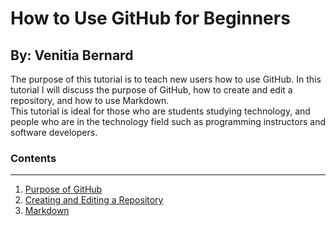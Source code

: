 # How to Use GitHub for Beginners
## By: Venitia Bernard  
The purpose of this tutorial is to teach new users how to use GitHub.  In this tutorial I will discuss the purpose of GitHub, how to create and edit a repository, and how to use Markdown.  
This tutorial is ideal for those who are students studying technology, and people who are in the technology field such as programming instructors and software developers.  
### Contents  
---  
1. [Purpose of GitHub](https://github.com/venitiab/finalProject/blob/ad6a5f639794ec8d79e9aa77807b6d461650ecf7/purpose.md)  
2. [Creating and Editing a Repository](https://github.com/venitiab/finalProject/blob/86bc0dad105b224d0905206ae72f593231610dd2/repository.md)  
3. [Markdown](https://github.com/venitiab/finalProject/blob/ffdad66bd74328f2492c24da38cdc02ad2d51ce6/markdown.md)
